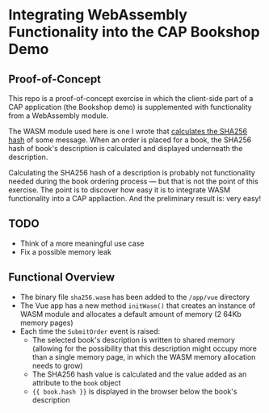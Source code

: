 # Integrating WebAssembly Functionality into the CAP Bookshop Demo

## Proof-of-Concept

This repo is a proof-of-concept exercise in which the client-side part of a CAP application (the Bookshop demo) is supplemented with functionality from a WebAssembly module.

The WASM module used here is one I wrote that [calculates the SHA256 hash](https://github.com/ChrisWhealy/wasm_sha256) of some message.
When an order is placed for a book, the SHA256 hash of book's description is calculated and displayed underneath the description.

Calculating the SHA256 hash of a description is probably not functionality needed during the book ordering process &mdash; but that is not the point of this exercise.
The point is to discover how easy it is to integrate WASM functionality into a CAP appliaction.
And the preliminary result is: very easy!

## TODO

* Think of a more meaningful use case
* Fix a possible memory leak

## Functional Overview

* The binary file `sha256.wasm` has been added to the `/app/vue` directory
* The Vue app has a new method `initWasm()` that creates an instance of WASM module and allocates a default amount of memory (2 64Kb memory pages)
* Each time the `SubmitOrder` event is raised:
   * The selected book's description is written to shared memory (allowing for the possibility that this description might occupy more than a single memory page, in which the WASM memory allocation needs to grow)
   * The SHA256 hash value is calculated and the value added as an attribute to the `book` object
   * `{{ book.hash }}` is displayed in the browser below the book's description
